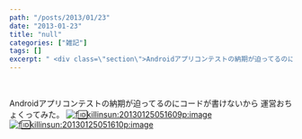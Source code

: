 ```yaml
---
path: "/posts/2013/01/23"
date: "2013-01-23"
title: "null"
categories: ["雑記"]
tags: []
excerpt: " <div class=\"section\">Androidアプリコンテストの納期が迫ってるのにコードが書けないから 運営おちょくってみた。 f:id:killinsun:201301250516..."
---
```


 

Androidアプリコンテストの納期が迫ってるのにコードが書けないから 運営おちょくってみた。 [![f:id:killinsun:20130125051609p:image](https://cdn-ak.f.st-hatena.com/images/fotolife/k/killinsun/20130125/20130125051609.png "f:id:killinsun:20130125051609p:image")](http://f.hatena.ne.jp/killinsun/20130125051609) [![f:id:killinsun:20130125051610p:image](https://cdn-ak.f.st-hatena.com/images/fotolife/k/killinsun/20130125/20130125051610.png "f:id:killinsun:20130125051610p:image")](http://f.hatena.ne.jp/killinsun/20130125051610)